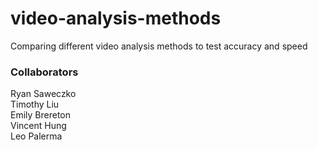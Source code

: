 # video-analysis-methods
Comparing different video analysis methods to test accuracy and speed


### Collaborators
Ryan Saweczko  
Timothy Liu  
Emily Brereton  
Vincent Hung  
Leo Palerma  
